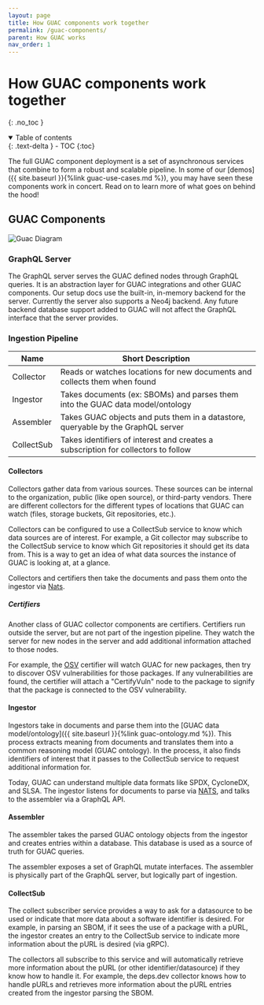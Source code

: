 ```yaml
---
layout: page
title: How GUAC components work together
permalink: /guac-components/
parent: How GUAC works
nav_order: 1
---
```


# How GUAC components work together

{: .no_toc }

<details open markdown="block">
  <summary>
    Table of contents
  </summary>
  {: .text-delta }
- TOC
{:toc}
</details>

The full GUAC component deployment is a set of asynchronous services that
combine to form a robust and scalable pipeline. In some of our [demos]({{
site.baseurl }}{%link guac-use-cases.md %}), you may have seen these components
work in concert. Read on to learn more of what goes on behind the hood!

## GUAC Components

![Guac Diagram](assets/images/GUACcomponentsdiagram.svg)

### GraphQL Server

The GraphQL server serves the GUAC defined nodes through GraphQL queries. It is
an abstraction layer for GUAC integrations and other GUAC components. Our setup
docs use the built-in, in-memory backend for the server. Currently the server
also supports a Neo4j backend. Any future backend database support added to GUAC
will not affect the GraphQL interface that the server provides.

### Ingestion Pipeline

| Name       | Short Description                                                                 |
| ---------- | --------------------------------------------------------------------------------- |
| Collector  | Reads or watches locations for new documents and collects them when found         |
| Ingestor   | Takes documents (ex: SBOMs) and parses them into the GUAC data model/ontology     |
| Assembler  | Takes GUAC objects and puts them in a datastore, queryable by the GraphQL server  |
| CollectSub | Takes identifiers of interest and creates a subscription for collectors to follow |

#### Collectors

Collectors gather data from various sources. These sources can be internal to
the organization, public (like open source), or third-party vendors. There are
different collectors for the different types of locations that GUAC can watch
(files, storage buckets, Git repositories, etc.).

Collectors can be configured to use a CollectSub service to know which data
sources are of interest. For example, a Git collector may subscribe to the
CollectSub service to know which Git repositories it should get its data from.
This is a way to get an idea of what data sources the instance of GUAC is
looking at, at a glance.

Collectors and certifiers then take the documents and pass them onto the
ingestor via [Nats](https://nats.io/).

##### Certifiers

Another class of GUAC collector components are certifiers. Certifiers run
outside the server, but are not part of the ingestion pipeline. They watch the
server for new nodes in the server and add additional information attached to
those nodes.

For example, the [OSV](https://ossf.github.io/osv-schema/) certifier will watch
GUAC for new packages, then try to discover OSV vulnerabilities for those
packages. If any vulnerabilities are found, the certifier will attach a
"CertifyVuln" node to the package to signify that the package is connected to
the OSV vulnerability.

#### Ingestor

Ingestors take in documents and parse them into the [GUAC
data model/ontology]({{ site.baseurl }}{%link guac-ontology.md %}). This process
extracts meaning from documents and translates them into a common reasoning
model (GUAC ontology). In the process, it also finds identifiers of interest
that it passes to the CollectSub service to request additional information for.

Today, GUAC can understand multiple data formats like SPDX, CycloneDX, and SLSA.
The ingestor listens for documents to parse via [NATS](https://nats.io/), and
talks to the assembler via a GraphQL API.

#### Assembler

The assembler takes the parsed GUAC ontology objects from the ingestor and
creates entries within a database. This database is used as a source of truth
for GUAC queries.

The assembler exposes a set of GraphQL mutate interfaces. The assembler is
physically part of the GraphQL server, but logically part of ingestion.

#### CollectSub

The collect subscriber service provides a way to ask for a datasource to be used
or indicate that more data about a software identifier is desired. For example,
in parsing an SBOM, if it sees the use of a package with a pURL, the ingestor
creates an entry to the CollectSub service to indicate more information about
the pURL is desired (via gRPC).

The collectors all subscribe to this service and will automatically retrieve
more information about the pURL (or other identifier/datasource) if they know
how to handle it. For example, the deps.dev collector knows how to handle pURLs
and retrieves more information about the pURL entries created from the ingestor
parsing the SBOM.
